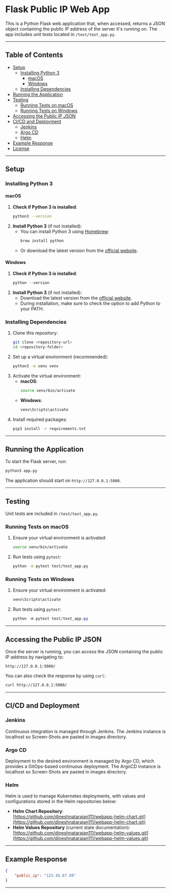 # Flask Public IP Web App

This is a Python Flask web application that, when accessed, returns a JSON object containing the public IP address of the server it's running on. The app includes unit tests located in `/test/test_app.py`.

---

## Table of Contents
- [Setup](#setup)
  - [Installing Python 3](#installing-python-3)
    - [macOS](#macos)
    - [Windows](#windows)
  - [Installing Dependencies](#installing-dependencies)
- [Running the Application](#running-the-application)
- [Testing](#testing)
  - [Running Tests on macOS](#running-tests-on-macos)
  - [Running Tests on Windows](#running-tests-on-windows)
- [Accessing the Public IP JSON](#accessing-the-public-ip-json)
- [CI/CD and Deployment](#ci-cd-and-deployment)
  - [Jenkins](#jenkins)
  - [Argo CD](#argo-cd)
  - [Helm](#helm)
- [Example Response](#example-response)
- [License](#license)

---

## Setup

### Installing Python 3

#### macOS
1. **Check if Python 3 is installed**:  
   ```bash
   python3 --version
   ```
2. **Install Python 3** (if not installed):
   - You can install Python 3 using [Homebrew](https://brew.sh/):
     ```bash
     brew install python
     ```
   - Or download the latest version from the [official website](https://www.python.org/downloads/).

#### Windows
1. **Check if Python 3 is installed**:  
   ```powershell
   python --version
   ```
2. **Install Python 3** (if not installed):
   - Download the latest version from the [official website](https://www.python.org/downloads/).
   - During installation, make sure to check the option to add Python to your PATH.

### Installing Dependencies
1. Clone this repository:
   ```bash
   git clone <repository-url>
   cd <repository-folder>
   ```
2. Set up a virtual environment (recommended):
   ```bash
   python3 -m venv venv
   ```
3. Activate the virtual environment:
   - **macOS**:
     ```bash
     source venv/bin/activate
     ```
   - **Windows**:
     ```powershell
     venv\Scripts\activate
     ```
4. Install required packages:
   ```bash
   pip3 install -r requirements.txt
   ```

---

## Running the Application

To start the Flask server, run:
```bash
python3 app.py
```
The application should start on `http://127.0.0.1:5000`.

---

## Testing

Unit tests are included in `/test/test_app.py`.

### Running Tests on macOS
1. Ensure your virtual environment is activated:
   ```bash
   source venv/bin/activate
   ```
2. Run tests using `pytest`:
   ```bash
   python -m pytest test/test_app.py
   ```

### Running Tests on Windows
1. Ensure your virtual environment is activated:
   ```powershell
   venv\Scripts\activate
   ```
2. Run tests using `pytest`:
   ```powershell
   python -m pytest test/test_app.py
   ```

---

## Accessing the Public IP JSON

Once the server is running, you can access the JSON containing the public IP address by navigating to:
```plaintext
http://127.0.0.1:5000/
```

You can also check the response by using `curl`:
```bash
curl http://127.0.0.1:5000/
```

---

## CI/CD and Deployment

### Jenkins
Continuous integration is managed through Jenkins. The Jenkins instance is localhost so Screen-Shots are pasted in images directory.

### Argo CD
Deployment to the desired environment is managed by Argo CD, which provides a GitOps-based continuous deployment. The ArgoCD instance is localhost so Screen-Shots are pasted in images directory.

### Helm
Helm is used to manage Kubernetes deployments, with values and configurations stored in the Helm repositories below:
- **Helm Chart Repository**: [https://github.com/dineshnatarajan111/webapp-helm-chart.git](https://github.com/dineshnatarajan111/webapp-helm-chart.git)
- **Helm Values Repository** (current state documentation): [https://github.com/dineshnatarajan111/webapp-helm-values.git](https://github.com/dineshnatarajan111/webapp-helm-values.git)

---

## Example Response
```json
{
    "public_ip": "123.45.67.89"
}
```

---